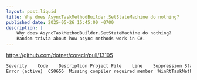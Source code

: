 ```yaml
---
layout: post.liquid
title: Why does AsyncTaskMethodBuilder.SetStateMachine do nothing?
published_date: 2025-05-26 15:45:00 -0700
description: |
    Why does AsyncTaskMethodBuilder.SetStateMachine do nothing?
    Random trivia about how async methods work in C#.
---
```



https://github.com/dotnet/coreclr/pull/13105

```txt
Severity	Code	Description	Project	File	Line	Suppression State	Details
Error (active)	CS0656	Missing compiler required member 'WinRtTaskMethodBuilder.SetStateMachine'	ClassLibrary3	C:\Users\Austin\source\repos\ClassLibrary3\ClassLibrary3\Class1.cs	18		
```
